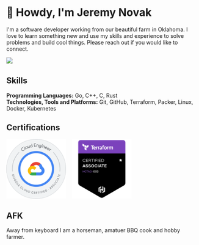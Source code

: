 # 👋 Howdy, I'm Jeremy Novak

I'm a software developer working from our beautiful farm in Oklahoma. I love to learn something new and use my 
skills and experience to solve problems and build cool things. Please reach out if you would like to connect.  

<a href="https://linkedin.com/in/jgndev" title="Linkedin"><img src="https://img.shields.io/badge/LinkedIn-0077B5?style=for-the-badge&logo=linkedin&logoColor=white"></a>

## Skills

**Programming Languages:** Go, C++, C, Rust  
**Technologies, Tools and Platforms:** Git, GitHub, Terraform, Packer, Linux, Docker, Kubernetes       


## Certifications

<div style="display: flex; justify-content: start; align-items: center; gap: 1rem;">
    <a href="https://www.credly.com/badges/93f52a6f-2425-4d88-b952-d45f9fbf475e/public_url"><img src="img/ace.png" alt="Google Certified Associate Cloud Engineer" title="Google Certified Associate Cloud Engineer" width="156"/></a>
    <a href="https://www.credly.com/badges/15035634-0643-4d71-8ec6-0fccbd9864a7/public_url"><img src="img/terraform.png" alt="HashiCorp Certified Terraform Associate" title="HashiCorp Certified Terraform Associate" width="156"/></a>
</div>

## AFK

Away from keyboard I am a horseman, amatuer BBQ cook and hobby farmer. 
